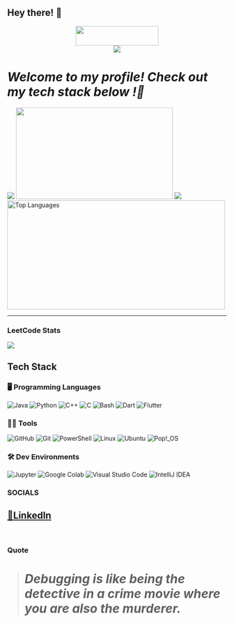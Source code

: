 ## Hey there! 👋
<p align="center">
<img src="https://komarev.com/ghpvc/?username=your-github-Aryan-0001&color=green&style=plastic" width="190" height="45">

<br>

<img src="https://readme-typing-svg.herokuapp.com?font=Consolas&size=24&pause=500&color=00FF00&center=true&vCenter=true&width=750&lines=Welcome+to+my+GitHub+profile+!!;I'm+Æryan,+always+exploring+new+tech+🧑‍💻;Check+out+my+tech+stack+below+!+🚀;Final+Year+CSE+Student;Specializing+in+AI+%26+ML;Building+real+-+world+solutions+.+.+.;Exploring+LLMs+and+automation+.;Building+Interesting+side+projects+like+JARVIS+AI;Linux+Enthusiast+🐧;Astrophotography+Enthusiast+✨;" />

</p>

# *Welcome to my profile! Check out my tech stack below !🚀*
<p align="center>
<br>
<img src="http://github-profile-summary-cards.vercel.app/api/cards/profile-details?username=Aryan-0001&theme=tokyonight">
<img src="http://github-profile-summary-cards.vercel.app/api/cards/profile-details?username=Aryan-0001&theme=nord_dark">
<img src="http://github-profile-summary-cards.vercel.app/api/cards/stats?username=Aryan-0001&theme=zenburn" width="360" height="210">
<img src="http://github-profile-summary-cards.vercel.app/api/cards/productive-time?username=Aryan-0001&theme=zenburn&utcOffset=5.3" width="height="170">
<img src="https://github-readme-stats.vercel.app/api/top-langs/?username=Aryan-0001&layout=compact&theme=tokyonight" alt="Top Languages" width="500" height="250"/> 

</p>

---

<p align="center">
<h3>LeetCode Stats</h3>
<img src="https://leetcard.jacoblin.cool/aryann_0101?theme=dark&font=tokyonight&ext=heatmap">
</p>


## **Tech Stack**

### 🖥️ **Programming Languages**
![Java](https://img.shields.io/badge/java-%23ED8B00.svg?style=for-the-badge&logo=openjdk&logoColor=white) ![Python](https://img.shields.io/badge/python-3670A0?style=for-the-badge&logo=python&logoColor=ffdd54) ![C++](https://img.shields.io/badge/c++-%2300599C.svg?style=for-the-badge&logo=c%2B%2B&logoColor=white) ![C](https://img.shields.io/badge/c-%2300599C.svg?style=for-the-badge&logo=c&logoColor=white) ![Bash](https://img.shields.io/badge/Bash-black.svg?style=for-the-badge&logo=Bash&logoColor=white) ![Dart](https://img.shields.io/badge/Dart-%230175C1.svg?style=for-the-badge&logo=dart&logoColor=white) ![Flutter](https://img.shields.io/badge/Flutter-%23025687.svg?style=for-the-badge&logo=flutter&logoColor=white)

### 🧑‍💻 **Tools**
![GitHub](https://img.shields.io/badge/github-%23121011.svg?style=for-the-badge&logo=github&logoColor=white) ![Git](https://img.shields.io/badge/git-%23F05033.svg?style=for-the-badge&logo=git&logoColor=white) ![PowerShell](https://img.shields.io/badge/PowerShell-%235391FE.svg?style=for-the-badge&logo=powershell&logoColor=white) ![Linux](https://img.shields.io/badge/Linux-FCC624?style=for-the-badge&logo=linux&logoColor=black) ![Ubuntu](https://img.shields.io/badge/Ubuntu-%23E95420.svg?style=for-the-badge&logo=ubuntu&logoColor=white) ![Pop!_OS](https://img.shields.io/badge/Pop!_OS-purple.svg?style=for-the-badge&logo=Pop!_OS&logoColor=white)

### 🛠️ **Dev Environments**
![Jupyter](https://img.shields.io/badge/jupyter-%23F37626.svg?style=for-the-badge&logo=jupyter&logoColor=white) ![Google Colab](https://img.shields.io/badge/Google_Colab-%234B8BBE.svg?style=for-the-badge&logo=googlecolab&logoColor=white) ![Visual Studio Code](https://img.shields.io/badge/VS_Code-%23007ACC.svg?style=for-the-badge&logo=visualstudiocode&logoColor=white) ![IntelliJ IDEA](https://img.shields.io/badge/IntelliJ_IDEA-%23000000.svg?style=for-the-badge&logo=intellijidea&logoColor=white)


### **SOCIALS**

## [🔗LinkedIn](https://www.linkedin.com/in/aryan-n-4251bb249/)

<br>

### **Quote**
 > *<h1>Debugging is like being the detective in a crime movie where you are also the murderer.</h1>*
